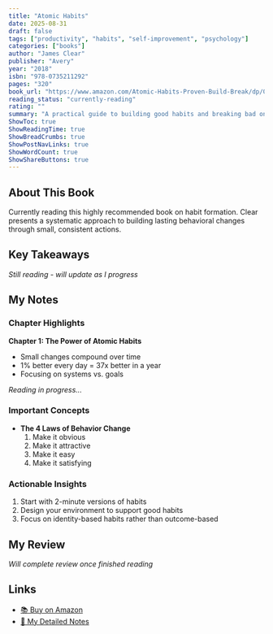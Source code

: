 ```yaml
---
title: "Atomic Habits"
date: 2025-08-31
draft: false
tags: ["productivity", "habits", "self-improvement", "psychology"]
categories: ["books"]
author: "James Clear"
publisher: "Avery"
year: "2018"
isbn: "978-0735211292"
pages: "320"
book_url: "https://www.amazon.com/Atomic-Habits-Proven-Build-Break/dp/0735211299"
reading_status: "currently-reading"
rating: ""
summary: "A practical guide to building good habits and breaking bad ones through small, incremental changes."
ShowToc: true
ShowReadingTime: true
ShowBreadCrumbs: true
ShowPostNavLinks: true
ShowWordCount: true
ShowShareButtons: true
---
```


## About This Book

Currently reading this highly recommended book on habit formation. Clear presents a systematic approach to building lasting behavioral changes through small, consistent actions.

## Key Takeaways

*Still reading - will update as I progress*

## My Notes

### Chapter Highlights

**Chapter 1: The Power of Atomic Habits**
- Small changes compound over time
- 1% better every day = 37x better in a year
- Focusing on systems vs. goals

*Reading in progress...*

### Important Concepts

- **The 4 Laws of Behavior Change**
  1. Make it obvious
  2. Make it attractive  
  3. Make it easy
  4. Make it satisfying

### Actionable Insights

1. Start with 2-minute versions of habits
2. Design your environment to support good habits
3. Focus on identity-based habits rather than outcome-based

## My Review

*Will complete review once finished reading*

## Links

- [📚 Buy on Amazon](https://www.amazon.com/Atomic-Habits-Proven-Build-Break/dp/0735211299)
- [📝 My Detailed Notes](#)